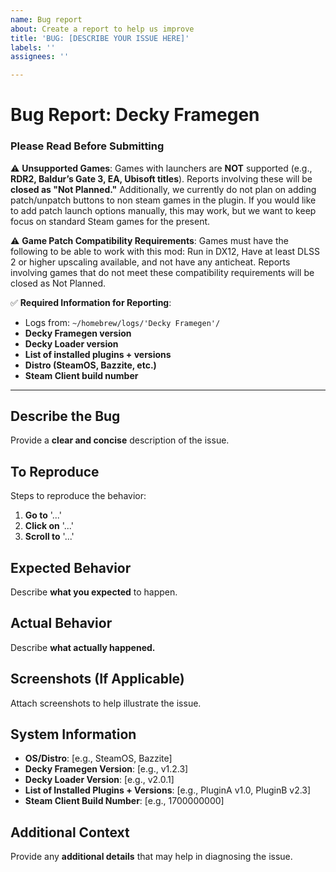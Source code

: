 ```yaml
---
name: Bug report
about: Create a report to help us improve
title: 'BUG: [DESCRIBE YOUR ISSUE HERE]'
labels: ''
assignees: ''

---
```


# **Bug Report: Decky Framegen**

### **Please Read Before Submitting**

⚠️ **Unsupported Games**: Games with launchers are **NOT** supported (e.g., **RDR2, Baldur’s Gate 3, EA, Ubisoft titles**). Reports involving these will be **closed as "Not Planned."**  Additionally, we currently do not plan on adding patch/unpatch buttons to non steam games in the plugin. If you would like to add patch launch options manually, this may work, but we want to keep focus on standard Steam games for the present.

⚠️ **Game Patch Compatibility Requirements**: Games must have the following to be able to work with this mod: Run in DX12, Have at least DLSS 2 or higher upscaling available, and not have any anticheat. Reports involving games that do not meet these compatibility requirements will be closed as Not Planned.


✅ **Required Information for Reporting**:
- Logs from: `~/homebrew/logs/'Decky Framegen'/`
- **Decky Framegen version**
- **Decky Loader version**
- **List of installed plugins + versions**
- **Distro (SteamOS, Bazzite, etc.)**
- **Steam Client build number**

---

## **Describe the Bug**
Provide a **clear and concise** description of the issue.

## **To Reproduce**
Steps to reproduce the behavior:
1. **Go to** '...'
2. **Click on** '...'
3. **Scroll to** '...'

## **Expected Behavior**
Describe **what you expected** to happen.

## **Actual Behavior**
Describe **what actually happened.**  

## **Screenshots (If Applicable)**
Attach screenshots to help illustrate the issue.

## **System Information**
- **OS/Distro**: [e.g., SteamOS, Bazzite]
- **Decky Framegen Version**: [e.g., v1.2.3]
- **Decky Loader Version**: [e.g., v2.0.1]
- **List of Installed Plugins + Versions**: [e.g., PluginA v1.0, PluginB v2.3]
- **Steam Client Build Number**: [e.g., 1700000000]

## **Additional Context**
Provide any **additional details** that may help in diagnosing the issue.
